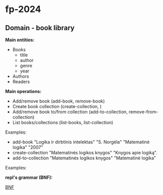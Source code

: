 # fp-2024
## Domain - book library
**Main entities:**
* Books
  * title
  * author
  * genre
  * year
* Authors
* Readers

**Main operations:**
* Add/remove book (add-book, remove-book)
* Create book collection (create-collection, )
* Add/remove book to/from collection (add-to-collection, remove-from-collection)
* List books/collections (list-books, list-collection)

Examples:
* add-book "Logika ir dirbtinis intelektas" "S. Norgėla" "Matematinė logika" "2007"
* create-collection "Matematinės logikos knygos" "Knygos apie logiką".
* add-to-collection "Matematinės logikos knygos" "Matematinė logika"
<!-- (is the last option recursive?) -->

Examples:


**repl's grammar (BNF):**

[BNF](BNF.txt)